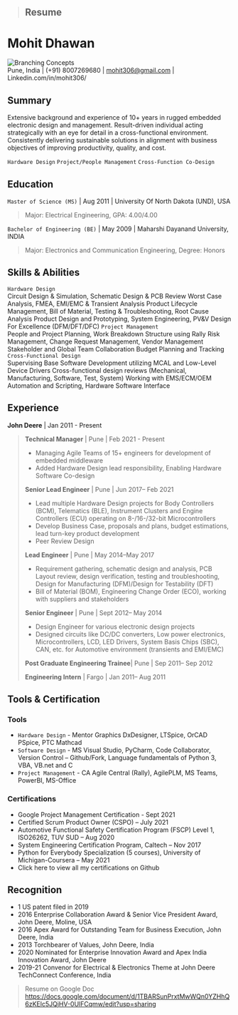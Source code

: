 > ## Resume
# Mohit Dhawan  
![Branching Concepts](http://git-scm.com/figures/18333fig0319-tn.png "Branching Map")  
Pune, India | (+91) 8007269680 | mohit306@gmail.com | Linkedin.com/in/mohit306/   

## Summary	
Extensive background and experience of 10+ years in rugged embedded electronic design and management. Result-driven individual acting strategically with an eye for detail in a cross-functional environment. Consistently delivering sustainable solutions in alignment with business objectives of improving productivity, quality, and cost.					

`Hardware Design` `Project/People Management` `Cross-Function Co-Design`

## Education
`Master of Science (MS)` | Aug 2011 | University Of North Dakota (UND), USA
>Major: Electrical Engineering, GPA: 4.00/4.00  

`Bachelor of Engineering (BE)` | May 2009 | Maharshi Dayanand University, INDIA
>Major: Electronics and Communication Engineering, Degree: Honors

## Skills & Abilities
`Hardware Design`  						
Circuit Design & Simulation, Schematic Design & PCB Review
Worst Case Analysis, FMEA, EMI/EMC & Transient Analysis
Product Lifecycle Management, Bill of Material, Testing & Troubleshooting, Root Cause Analysis
Product Design and Prototyping, System Engineering, PV&V
Design For Excellence (DFM/DFT/DFC)
`Project Management`  							
People and Project Planning, Work Breakdown Structure using Rally
Risk Management, Change Request Management, Vendor Management
Stakeholder and Global Team Collaboration
Budget Planning and Tracking
`Cross-Functional Design`  						
Supervising Base Software Development utilizing MCAL and Low-Level Device Drivers
Cross-functional design reviews (Mechanical, Manufacturing, Software, Test, System)
Working with EMS/ECM/OEM
Automation and Scripting, Hardware Software Interface
## Experience
**John Deere** | Jan 2011 - Present  
> **Technical Manager** | Pune | Feb 2021 - Present  
>* Managing Agile Teams of 15+ engineers for development of embedded middleware
>* Added Hardware Design lead responsibility, Enabling Hardware Software Co-design
>
> **Senior Lead Engineer** | Pune | Jun 2017– Feb 2021  
>* Lead multiple Hardware Design projects for Body Controllers (BCM), Telematics (BLE), Instrument Clusters and Engine Controllers (ECU) operating on 8-/16-/32-bit Microcontrollers
>* Develop Business Case, proposals and plans, budget estimations, lead turn-key product development
>* Peer Review Design  
>
> **Lead Engineer** | Pune | May 2014–May 2017  
>* Requirement gathering, schematic design and analysis, PCB Layout review, design verification, testing and troubleshooting, Design for Manufacturing (DFM)/Design for Testability (DFT)
>* Bill of Material (BOM), Engineering Change Order (ECO), working with suppliers and stakeholders  
>
> **Senior Engineer** | Pune | Sept 2012– May 2014  
>* Design Engineer for various electronic design projects
>* Designed circuits like DC/DC converters, Low power electronics, Microcontrollers, LCD, LED Drivers, System Basis Chips (SBC), CAN, etc. for Automotive environment (transients and EMI/EMC)  
>
> **Post Graduate Engineering Trainee**| Pune | Sep 2011– Sep 2012  
> 
> **Engineering Intern** | Fargo | Jan 2011– Aug 2011

## Tools & Certification
### Tools
* `Hardware Design` - Mentor Graphics DxDesigner, LTSpice, OrCAD PSpice, PTC Mathcad
* `Software Design` - MS Visual Studio, PyCharm, Code Collaborator, Version Control – Github/Fork, Language fundamentals of Python 3, VBA, VB.net and C
* `Project Management` - CA Agile Central (Rally), AgilePLM, MS Teams, PowerBI, MS-Office
### Certifications
* Google Project Management Certification - Sept 2021
* Certified Scrum Product Owner (CSPO) – July 2021
* Automotive Functional Safety Certification Program (FSCP) Level 1, ISO26262, TUV SUD – Aug 2020
* System Engineering Certification Program, Caltech – Nov 2017
* Python for Everybody Specialization (5 courses), University of Michigan-Coursera – May 2021
* Click here to view all my certifications on Github
## Recognition
* 1 US patent filed in 2019
* 2016 Enterprise Collaboration Award & Senior Vice President Award, John Deere, Moline, USA
* 2016 Apex Award for Outstanding Team for Business Execution, John Deere, India
* 2013 Torchbearer of Values, John Deere, India
* 2020 Nominated for Enterprise Innovation Award and Apex India Innovation Award, John Deere
* 2019-21 Convenor for Electrical & Electronics Theme at John Deere TechConnect Conference, India



>Resume on Google Doc
https://docs.google.com/document/d/1TBARSunPrxtMwWQn0YZHhQ6zKElc5JQjHV-0UlFCqmw/edit?usp=sharing
